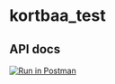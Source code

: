 # kortbaa_test 

## API docs
[![Run in Postman](https://run.pstmn.io/button.svg)](https://documenter.getpostman.com/view/8476530/2s946mYow5)
